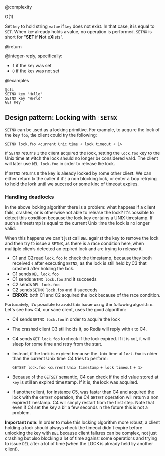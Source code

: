 @complexity

O(1)


Set `key` to hold string `value` if `key` does not exist.
In that case, it is equal to `SET`. When `key` already holds
a value, no operation is performed.
`SETNX` is short for "**SET** if **N**ot e**X**ists".

@return

@integer-reply, specifically:

* `1` if the key was set
* `0` if the key was not set

@examples

    @cli
    SETNX key "Hello"
    SETNX key "World"
    GET key

## Design pattern: Locking with `!SETNX`

`SETNX` can be used as a locking primitive. For example, to acquire
the lock of the key `foo`, the client could try the following:

    SETNX lock.foo <current Unix time + lock timeout + 1>

If `SETNX` returns `1` the client acquired the lock, setting the `lock.foo`
key to the Unix time at witch the lock should no longer be considered valid.
The client will later use `DEL lock.foo` in order to release the lock.

If `SETNX` returns `0` the key is already locked by some other client. We can
either return to the caller if it's a non blocking lock, or enter a
loop retrying to hold the lock until we succeed or some kind of timeout
expires.

### Handling deadlocks

In the above locking algorithm there is a problem: what happens if a client
fails, crashes, or is otherwise not able to release the lock?
It's possible to detect this condition because the lock key contains a
UNIX timestamp. If such a timestamp is equal to the current Unix time the lock
is no longer valid.

When this happens we can't just call `DEL` against the key to remove the lock
and then try to issue a `SETNX`, as there is a race condition here, when
multiple clients detected an expired lock and are trying to release it.

* C1 and C2 read `lock.foo` to check the timestamp, because they both received
  `0` after executing `SETNX`, as the lock is still held by C3 that crashed
  after holding the lock.
* C1 sends `DEL lock.foo`
* C1 sends `SETNX lock.foo` and it succeeds
* C2 sends `DEL lock.foo`
* C2 sends `SETNX lock.foo` and it succeeds
* **ERROR**: both C1 and C2 acquired the lock because of the race condition.

Fortunately, it's possible to avoid this issue using the following algorithm.
Let's see how C4, our sane client, uses the good algorithm:

* C4 sends `SETNX lock.foo` in order to acquire the lock
* The crashed client C3 still holds it, so Redis will reply with `0` to C4.
* C4 sends `GET lock.foo` to check if the lock expired. If it is not, it will
  sleep for some time and retry from the start.
* Instead, if the lock is expired because the Unix time at `lock.foo` is older
  than the current Unix time, C4 tries to perform:

      GETSET lock.foo <current Unix timestamp + lock timeout + 1>

* Because of the `GETSET` semantic, C4 can check if the old value stored
  at `key` is still an expired timestamp. If it is, the lock was acquired.
* If another client, for instance C5, was faster than C4 and acquired
  the lock with the `GETSET` operation, the C4 `GETSET` operation will return a non
  expired timestamp. C4 will simply restart from the first step. Note that even
  if C4 set the key a bit a few seconds in the future this is not a problem.

**Important note**: In order to make this locking algorithm more robust, a client
holding a lock should always check the timeout didn't expire before unlocking
the key with `DEL` because client failures can be complex, not just crashing
but also blocking a lot of time against some operations and trying to issue
`DEL` after a lot of time (when the LOCK is already held by another client).


